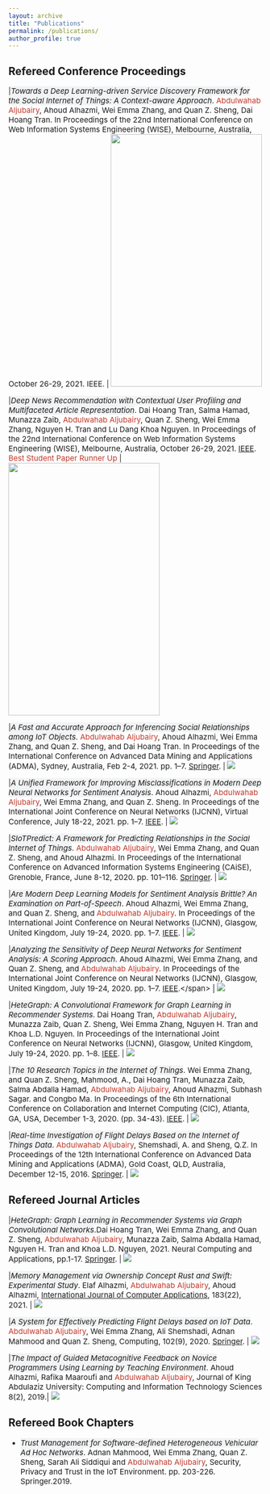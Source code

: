 ```yaml
---
layout: archive
title: "Publications"
permalink: /publications/
author_profile: true
---
```

<style>
table {
    border-collapse: collapse;
}
table, th, td {
   border: 0px solid black;
}
blockquote {
    border-left: solid blue;
    padding-left: 10px;
}
</style>


Refereed Conference Proceedings
-----------------------


|<span style="font-size:15px"><span style="background-color: #F2F3F4"><em>Towards a Deep Learning-driven Service Discovery Framework for the Social Internet of Things: A Context-aware Approach</em></span>. <span style="color:#C0392B">Abdulwahab Aljubairy</span>, Ahoud Alhazmi, Wei Emma Zhang, and Quan Z. Sheng, Dai Hoang Tran. In Proceedings of the 22nd International Conference on Web Information Systems Engineering (WISE), Melbourne, Australia, October 26-29, 2021. IEEE.</span> |  <img src="../images/WISE21.png"   height="500" width="300">

|<span style="font-size:15px"><span style="background-color: #F2F3F4"><em>Deep News Recommendation with Contextual User Profiling and Multifaceted Article Representation</em></span>. Dai Hoang Tran, Salma Hamad, Munazza Zaib, <span style="color:#C0392B">Abdulwahab Aljubairy</span>, Quan Z. Sheng, Wei Emma Zhang, Nguyen H. Tran and Lu Dang Khoa Nguyen. In Proceedings of the 22nd International Conference on Web Information Systems Engineering (WISE), Melbourne, Australia, October 26-29, 2021. [IEEE](https://link.springer.com/chapter/10.1007/978-3-030-91560-5_17). <span style="color:#C0392B">Best Student Paper Runner Up</span></span> |  <img src="../images/IJCNN20_2.png"   height="500" width="300">


|<span style="font-size:15px"><span style="background-color: #F2F3F4"><em>A Fast and Accurate Approach for Inferencing Social Relationships among IoT Objects</em></span>. <span style="color:#C0392B">Abdulwahab Aljubairy</span>, Ahoud Alhazmi, Wei Emma Zhang, and Quan Z. Sheng, and Dai Hoang Tran. In Proceedings of the International Conference on Advanced Data Mining and Applications (ADMA), Sydney, Australia, Feb 2-4, 2021. pp. 1–7. [Springer](https://link.springer.com/chapter/10.1007/978-3-030-95408-6_7).</span> |  ![](/images/IJCNN20_2.png?cropResize=90,50)

|<span style="font-size:15px"><span style="background-color: #F2F3F4"><em>A Unified Framework for Improving Misclassifications in Modern Deep Neural Networks for Sentiment Analysis</em></span>. Ahoud Alhazmi, <span style="color:#C0392B">Abdulwahab Aljubairy</span>, Wei Emma Zhang, and Quan Z. Sheng. In Proceedings of the International Joint Conference on Neural Networks (IJCNN), Virtual Conference, July 18-22, 2021. pp. 1–7. [IEEE](https://ieeexplore.ieee.org/document/9534168).</span> |  ![](/images/IJCNN20_2.png?cropResize=90,50)

|<span style="font-size:15px"><span style="background-color: #F2F3F4"><em>SIoTPredict: A Framework for Predicting Relationships in the Social Internet of Things</em></span>. <span style="color:#C0392B">Abdulwahab Aljubairy</span>, Wei Emma Zhang, and Quan Z. Sheng, and Ahoud Alhazmi. In Proceedings of the International Conference on Advanced Information Systems Engineering (CAiSE), Grenoble, France, June 8-12, 2020. pp. 101–116. [Springer](https://link.springer.com/chapter/10.1007/978-3-030-49435-3_7).</span> |  ![](/images/IJCNN20_2.png?cropResize=90,50)

|<span style="font-size:15px"><span style="background-color: #F2F3F4"><em>Are Modern Deep Learning Models for Sentiment Analysis Brittle? An Examination on Part-of-Speech</em></span>. Ahoud Alhazmi, Wei Emma Zhang, and Quan Z. Sheng, and <span style="color:#C0392B">Abdulwahab Aljubairy</span>. In Proceedings of the International Joint Conference on Neural Networks (IJCNN), Glasgow, United Kingdom, July 19-24, 2020. pp. 1–7. [IEEE](https://ieeexplore.ieee.org/document/9207665).</span> |  ![](/images/IJCNN20_2.png?cropResize=90,50)

|<span style="font-size:15px"><span style="background-color: #F2F3F4"><em>Analyzing the Sensitivity of Deep Neural Networks for Sentiment Analysis: A Scoring Approach</em></span>. Ahoud Alhazmi, Wei Emma Zhang, and Quan Z. Sheng, and <span style="color:#C0392B">Abdulwahab Aljubairy</span>. In Proceedings of the International Joint Conference on Neural Networks (IJCNN), Glasgow, United Kingdom, July 19-24, 2020. pp. 1–7. [IEEE](https://ieeexplore.ieee.org/document/9207078](https://ieeexplore.ieee.org/document/9207000)).</span> |  ![](/images/IJCNN20.png?cropResize=90,50)

|<span style="font-size:15px"><span style="background-color: #F2F3F4"><em>HeteGraph: A Convolutional Framework for Graph Learning in Recommender Systems</em></span>. Dai Hoang Tran, <span style="color:#C0392B">Abdulwahab Aljubairy</span>, Munazza Zaib, Quan Z. Sheng, Wei Emma Zhang, Nguyen H. Tran and Khoa L.D. Nguyen. In Proceedings of the International Joint Conference on Neural Networks (IJCNN), Glasgow, United Kingdom, July 19-24, 2020. pp. 1–8. [IEEE](https://ieeexplore.ieee.org/document/9207078).</span> | <span style="text-align: center;"> ![](/images/HeteGraph.png?cropResize=90,50) </span>

|<span style="font-size:15px"><span style="background-color: #F2F3F4"><em>The 10 Research Topics in the Internet of Things</em></span>. Wei Emma Zhang, and Quan Z. Sheng, Mahmood, A., Dai Hoang Tran, Munazza Zaib, Salma Abdalla Hamad, <span style="color:#C0392B">Abdulwahab Aljubairy</span>, Ahoud Alhazmi, Subhash Sagar. and Congbo Ma. In Proceedings of the 6th International Conference on Collaboration and Internet Computing (CIC), Atlanta, GA, USA, December 1-3, 2020. (pp. 34-43). [IEEE](https://ieeexplore.ieee.org/document/9319033).</span> | <span style="text-align: center;"> ![](/images/CIC.png?cropResize=90,50) </span>

|<span style="font-size:15px"><span style="background-color: #F2F3F4"><em>Real-time Investigation of Flight Delays Based on the Internet of Things Data</em></span>. <span style="color:#C0392B">Abdulwahab Aljubairy</span>, Shemshadi, A. and Sheng, Q.Z. In Proceedings of the 12th International Conference on Advanced Data Mining and Applications (ADMA), Gold Coast, QLD, Australia, December 12-15, 2016. [Springer](https://link.springer.com/chapter/10.1007/978-3-030-91560-5_35).</span> | <span style="text-align: center;"> ![](/images/ADMA16n.png?cropResize=90,50) </span>

Refereed Journal Articles
----------------

|<span style="font-size:15px"><span style="background-color: #F2F3F4"><em>HeteGraph: Graph Learning in Recommender Systems via Graph Convolutional Networks</em></span>.Dai Hoang Tran, Wei Emma Zhang, and Quan Z. Sheng, <span style="color:#C0392B">Abdulwahab Aljubairy</span>, Munazza Zaib, Salma Abdalla Hamad, Nguyen H. Tran and Khoa L.D. Nguyen, 2021. Neural Computing and Applications, pp.1-17. [Springer](https://link.springer.com/article/10.1007/s00521-020-05667-z).</span> |  ![](/images/HeterJ.png?cropResize=90,50)

|<span style="font-size:15px"><span style="background-color: #F2F3F4"><em>Memory Management via Ownership Concept Rust and Swift: Experimental Study</em></span>. Elaf Alhazmi, <span style="color:#C0392B">Abdulwahab Aljubairy</span>, Ahoud Alhazmi, [International Journal of Computer Applications](https://www.ijcaonline.org/archives/volume183/number22/alhazmi-2021-ijca-921572.pdf), 183(22), 2021.</span> |  ![](/images/owner.png?cropResize=90,50)

|<span style="font-size:15px"><span style="background-color: #F2F3F4"><em>A System for Effectively Predicting Flight Delays based on IoT Data</em></span>. <span style="color:#C0392B">Abdulwahab Aljubairy</span>, Wei Emma Zhang, Ali Shemshadi, Adnan Mahmood and Quan Z. Sheng, Computing, 102(9), 2020. [Springer](https://link.springer.com/article/10.1007/s00607-020-00794-w).</span> |  ![](/images/computing20.png?cropResize=90,50)

|<span style="font-size:15px"><span style="background-color: #F2F3F4"><em>The Impact of Guided Metacognitive Feedback on Novice Programmers Using Learning by Teaching Environment</em></span>. Ahoud Alhazmi, Rafika Maaroufi and <span style="color:#C0392B">Abdulwahab Aljubairy</span>, Journal of King Abdulaziz University: Computing and Information Technology Sciences 8(2), 2019.| ![](/images/KAU19.png?cropResize=90,50)

  

Refereed Book Chapters
---------------------
- <span style="font-size:15px"><span style="background-color: #F2F3F4"><em>Trust Management for Software-defined Heterogeneous Vehicular Ad Hoc Networks</em></span>. Adnan Mahmood, Wei Emma Zhang, Quan Z. Sheng, Sarah Ali Siddiqui and <span style="color:#C0392B">Abdulwahab Aljubairy</span>, Security, Privacy and Trust in the IoT Environment. pp. 203-226. Springer.2019.
